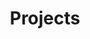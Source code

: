---
title: Projects
url: /projects/
content_blocks:
    - _bookshop_name: sections/hero
      title: Projects
      text: Lorem ipsum dolor sit amet, consectetur adipisicing elit, sed do eiusmod
        tempor incididunt ut labore et dolore magna aliqua. Ut enim ad minim veniam.
      image: /img/hero-banner.jpg
      image_alt: Person working
      background_color: '#6d6969'
---